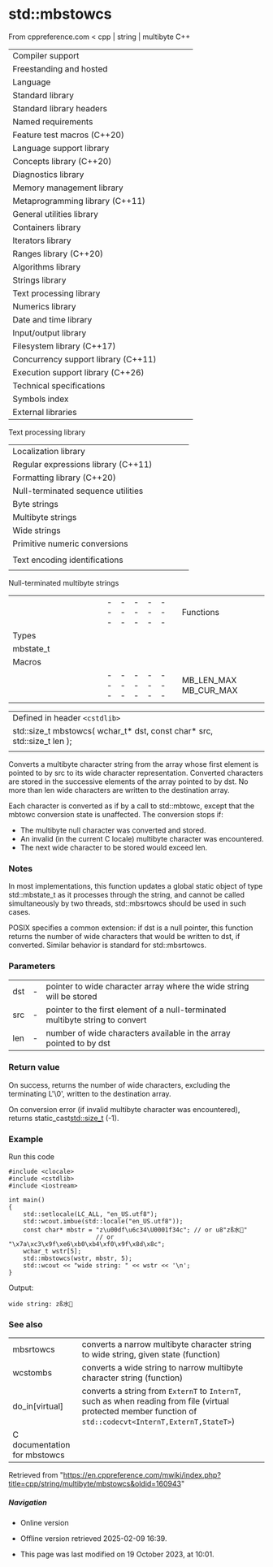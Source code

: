 # std::mbstowcs

From cppreference.com
< cpp‎ | string‎ | multibyte
C++

|  |  |  |  |  |
| --- | --- | --- | --- | --- |
| Compiler support | | | | |
| Freestanding and hosted | | | | |
| Language | | | | |
| Standard library | | | | |
| Standard library headers | | | | |
| Named requirements | | | | |
| Feature test macros (C++20) | | | | |
| Language support library | | | | |
| Concepts library (C++20) | | | | |
| Diagnostics library | | | | |
| Memory management library | | | | |
| Metaprogramming library (C++11) | | | | |
| General utilities library | | | | |
| Containers library | | | | |
| Iterators library | | | | |
| Ranges library (C++20) | | | | |
| Algorithms library | | | | |
| Strings library | | | | |
| Text processing library | | | | |
| Numerics library | | | | |
| Date and time library | | | | |
| Input/output library | | | | |
| Filesystem library (C++17) | | | | |
| Concurrency support library (C++11) | | | | |
| Execution support library (C++26) | | | | |
| Technical specifications | | | | |
| Symbols index | | | | |
| External libraries | | | | |

Text processing library

|  |  |  |  |  |
| --- | --- | --- | --- | --- |
| Localization library | | | | |
| Regular expressions library (C++11) | | | | |
| Formatting library (C++20) | | | | |
| Null-terminated sequence utilities | | | | |
| Byte strings | | | | |
| Multibyte strings | | | | |
| Wide strings | | | | |
| Primitive numeric conversions | | | | |
| |  |  |  |  |  | | --- | --- | --- | --- | --- | | to_chars(C++17) | | | | | | to_chars_result(C++17) | | | | | | from_chars(C++17) | | | | | | from_chars_result(C++17) | | | | | | chars_format(C++17) | | | | | |
| Text encoding identifications | | | | |
| |  |  |  |  |  | | --- | --- | --- | --- | --- | | text_encoding(C++26) | | | | | |

Null-terminated multibyte strings

|  |  |  |  |  |  |  |  |  |  |  |  |  |  |  |  |  |  |  |  |  |  |  |  |  |  |  |  |  |  |  |  |  |  |  |  |  |  |  |  |  |  |  |  |  |  |  |  |  |  |  |  |  |  |  |  |  |  |  |  |  |  |  |  |  |  |  |  |  |  |  |  |  |  |  |  |  |  |  |  |  |  |  |  |  |  |  |  |  |  |  |  |  |  |  |  |  |  |  |  |  |  |  |  |  |  |  |  |  |  |  |  |  |  |  |  |  |  |  |  |
| --- | --- | --- | --- | --- | --- | --- | --- | --- | --- | --- | --- | --- | --- | --- | --- | --- | --- | --- | --- | --- | --- | --- | --- | --- | --- | --- | --- | --- | --- | --- | --- | --- | --- | --- | --- | --- | --- | --- | --- | --- | --- | --- | --- | --- | --- | --- | --- | --- | --- | --- | --- | --- | --- | --- | --- | --- | --- | --- | --- | --- | --- | --- | --- | --- | --- | --- | --- | --- | --- | --- | --- | --- | --- | --- | --- | --- | --- | --- | --- | --- | --- | --- | --- | --- | --- | --- | --- | --- | --- | --- | --- | --- | --- | --- | --- | --- | --- | --- | --- | --- | --- | --- | --- | --- | --- | --- | --- | --- | --- | --- | --- | --- | --- | --- | --- | --- | --- | --- | --- |
| |  |  |  |  |  | | --- | --- | --- | --- | --- | | Functions | | | | | | Wide/multibyte examination | | | | | | |  |  |  |  |  | | --- | --- | --- | --- | --- | | mblen | | | | | | mbrlen | | | | | | |  |  |  |  |  | | --- | --- | --- | --- | --- | | mbsinit | | | | | |  | | | | | | | Multibyte/wide conversions | | | | | | |  |  |  |  |  | | --- | --- | --- | --- | --- | | mbtowc | | | | | | ****mbstowcs**** | | | | | | btowc | | | | | | mbrtowc | | | | | | mbsrtowcs | | | | | | wctomb | | | | | | wcstombs | | | | | | wctob | | | | | | |  |  |  |  |  | | --- | --- | --- | --- | --- | | wcrtomb | | | | | | wcsrtombs | | | | | | mbrtoc8(C++20) | | | | | | mbrtoc16(C++11) | | | | | | mbrtoc32(C++11) | | | | | | c8rtomb(C++20) | | | | | | c16rtomb(C++11) | | | | | | c32rtomb(C++11) | | | | | | |
| Types | | | | |
| mbstate_t | | | | |
| Macros | | | | |
| |  |  |  |  |  | | --- | --- | --- | --- | --- | | MB_LEN_MAX MB_CUR_MAX | | | | | | __STDC_UTF_16__ __STDC_UTF_32__(C++11)(C++11) | | | | | |

|  |  |  |
| --- | --- | --- |
| Defined in header `<cstdlib>` |  |  |
| std::size_t mbstowcs( wchar_t\* dst, const char\* src, std::size_t len ); |  |  |
|  |  |  |

Converts a multibyte character string from the array whose first element is pointed to by src to its wide character representation. Converted characters are stored in the successive elements of the array pointed to by dst. No more than len wide characters are written to the destination array.

Each character is converted as if by a call to std::mbtowc, except that the mbtowc conversion state is unaffected. The conversion stops if:

- The multibyte null character was converted and stored.
- An invalid (in the current C locale) multibyte character was encountered.
- The next wide character to be stored would exceed len.

### Notes

In most implementations, this function updates a global static object of type std::mbstate_t as it processes through the string, and cannot be called simultaneously by two threads, std::mbsrtowcs should be used in such cases.

POSIX specifies a common extension: if dst is a null pointer, this function returns the number of wide characters that would be written to dst, if converted. Similar behavior is standard for std::mbsrtowcs.

### Parameters

|  |  |  |
| --- | --- | --- |
| dst | - | pointer to wide character array where the wide string will be stored |
| src | - | pointer to the first element of a null-terminated multibyte string to convert |
| len | - | number of wide characters available in the array pointed to by dst |

### Return value

On success, returns the number of wide characters, excluding the terminating L'\0', written to the destination array.

On conversion error (if invalid multibyte character was encountered), returns static_cast<std::size_t> (-1).

### Example

Run this code

```
#include <clocale>
#include <cstdlib>
#include <iostream>
 
int main()
{
    std::setlocale(LC_ALL, "en_US.utf8");
    std::wcout.imbue(std::locale("en_US.utf8"));
    const char* mbstr = "z\u00df\u6c34\U0001f34c"; // or u8"zß水🍌"
                        // or "\x7a\xc3\x9f\xe6\xb0\xb4\xf0\x9f\x8d\x8c";
    wchar_t wstr[5];
    std::mbstowcs(wstr, mbstr, 5);
    std::wcout << "wide string: " << wstr << '\n';
}

```

Output:

```
wide string: zß水🍌

```

### See also

|  |  |
| --- | --- |
| mbsrtowcs | converts a narrow multibyte character string to wide string, given state   (function) |
| wcstombs | converts a wide string to narrow multibyte character string   (function) |
| do_in[virtual] | converts a string from `ExternT` to `InternT`, such as when reading from file   (virtual protected member function of `std::codecvt<InternT,ExternT,StateT>`) |
| C documentation for mbstowcs | |

Retrieved from "<https://en.cppreference.com/mwiki/index.php?title=cpp/string/multibyte/mbstowcs&oldid=160943>"

##### Navigation

- Online version
- Offline version retrieved 2025-02-09 16:39.

- This page was last modified on 19 October 2023, at 10:01.